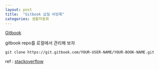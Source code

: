 ```yaml
---
layout: post
title:  "Gitbook 삽질 비망록"
categories: 생활자동화
---
```



[Gitbook](https://www.gitbook.com/)

gitbook repo를 로컬에서 관리해 보자

```
git clone https://git.gitbook.com/YOUR-USER-NAME/YOUR-BOOK-NAME.git
```

ref : [stackoverflow](http://stackoverflow.com/questions/34908504/can-you-download-gitbook-files-and-directories
)